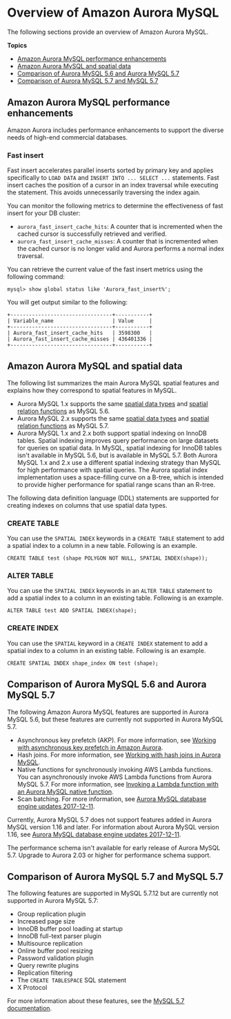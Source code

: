 # Overview of Amazon Aurora MySQL<a name="Aurora.AuroraMySQL.Overview"></a>

The following sections provide an overview of Amazon Aurora MySQL\.

**Topics**
+ [Amazon Aurora MySQL performance enhancements](#Aurora.AuroraMySQL.Performance)
+ [Amazon Aurora MySQL and spatial data](#Aurora.AuroraMySQL.Spatial)
+ [Comparison of Aurora MySQL 5\.6 and Aurora MySQL 5\.7](#Aurora.AuroraMySQL.CompareReleases)
+ [Comparison of Aurora MySQL 5\.7 and MySQL 5\.7](#Aurora.AuroraMySQL.CompareMySQL57)

## Amazon Aurora MySQL performance enhancements<a name="Aurora.AuroraMySQL.Performance"></a>

Amazon Aurora includes performance enhancements to support the diverse needs of high\-end commercial databases\.

### Fast insert<a name="Aurora.AuroraMySQL.Performance.FastInsert"></a>

Fast insert accelerates parallel inserts sorted by primary key and applies specifically to `LOAD DATA` and `INSERT INTO ... SELECT ...` statements\. Fast insert caches the position of a cursor in an index traversal while executing the statement\. This avoids unnecessarily traversing the index again\.

You can monitor the following metrics to determine the effectiveness of fast insert for your DB cluster:
+ `aurora_fast_insert_cache_hits`: A counter that is incremented when the cached cursor is successfully retrieved and verified\. 
+ `aurora_fast_insert_cache_misses`: A counter that is incremented when the cached cursor is no longer valid and Aurora performs a normal index traversal\.

You can retrieve the current value of the fast insert metrics using the following command:

```
mysql> show global status like 'Aurora_fast_insert%';                
```

You will get output similar to the following:

```
+---------------------------------+-----------+
| Variable_name                   | Value     |
+---------------------------------+-----------+
| Aurora_fast_insert_cache_hits   | 3598300   |
| Aurora_fast_insert_cache_misses | 436401336 |
+---------------------------------+-----------+
```

## Amazon Aurora MySQL and spatial data<a name="Aurora.AuroraMySQL.Spatial"></a>

 The following list summarizes the main Aurora MySQL spatial features and explains how they correspond to spatial features in MySQL\. 
+  Aurora MySQL 1\.x supports the same [spatial data types](https://dev.mysql.com/doc/refman/5.6/en/spatial-types.html) and [spatial relation functions](https://dev.mysql.com/doc/refman/5.6/en/spatial-relation-functions-object-shapes.html) as MySQL 5\.6\. 
+  Aurora MySQL 2\.x supports the same [spatial data types](https://dev.mysql.com/doc/refman/5.7/en/spatial-types.html) and [spatial relation functions](https://dev.mysql.com/doc/refman/5.7/en/spatial-relation-functions-object-shapes.html) as MySQL 5\.7\. 
+  Aurora MySQL 1\.x and 2\.x both support spatial indexing on InnoDB tables\. Spatial indexing improves query performance on large datasets for queries on spatial data\. In MySQL, spatial indexing for InnoDB tables isn't available in MySQL 5\.6, but is available in MySQL 5\.7\. Both Aurora MySQL 1\.x and 2\.x use a different spatial indexing strategy than MySQL for high performance with spatial queries\. The Aurora spatial index implementation uses a space\-filling curve on a B\-tree, which is intended to provide higher performance for spatial range scans than an R\-tree\. 

The following data definition language \(DDL\) statements are supported for creating indexes on columns that use spatial data types\.

### CREATE TABLE<a name="Aurora.AuroraMySQL.Spatial.create_table"></a>

 You can use the `SPATIAL INDEX` keywords in a `CREATE TABLE` statement to add a spatial index to a column in a new table\. Following is an example\.

```
CREATE TABLE test (shape POLYGON NOT NULL, SPATIAL INDEX(shape));
```

### ALTER TABLE<a name="Aurora.AuroraMySQL.Spatial.alter_table"></a>

You can use the `SPATIAL INDEX` keywords in an `ALTER TABLE` statement to add a spatial index to a column in an existing table\. Following is an example\.

```
ALTER TABLE test ADD SPATIAL INDEX(shape);
```

### CREATE INDEX<a name="Aurora.AuroraMySQL.Spatial.create_index"></a>

You can use the `SPATIAL` keyword in a `CREATE INDEX` statement to add a spatial index to a column in an existing table\. Following is an example\.

```
CREATE SPATIAL INDEX shape_index ON test (shape);
```

## Comparison of Aurora MySQL 5\.6 and Aurora MySQL 5\.7<a name="Aurora.AuroraMySQL.CompareReleases"></a>

The following Amazon Aurora MySQL features are supported in Aurora MySQL 5\.6, but these features are currently not supported in Aurora MySQL 5\.7\.
+ Asynchronous key prefetch \(AKP\)\. For more information, see [Working with asynchronous key prefetch in Amazon Aurora](AuroraMySQL.BestPractices.md#Aurora.BestPractices.AKP)\.
+ Hash joins\. For more information, see [Working with hash joins in Aurora MySQL](AuroraMySQL.BestPractices.md#Aurora.BestPractices.HashJoin)\.
+ Native functions for synchronously invoking AWS Lambda functions\. You can asynchronously invoke AWS Lambda functions from Aurora MySQL 5\.7\. For more information, see [Invoking a Lambda function with an Aurora MySQL native function](AuroraMySQL.Integrating.Lambda.md#AuroraMySQL.Integrating.NativeLambda)\.
+ Scan batching\. For more information, see [Aurora MySQL database engine updates 2017\-12\-11](AuroraMySQL.Updates.20171211.md)\.

Currently, Aurora MySQL 5\.7 does not support features added in Aurora MySQL version 1\.16 and later\. For information about Aurora MySQL version 1\.16, see [Aurora MySQL database engine updates 2017\-12\-11](AuroraMySQL.Updates.20171211.md)\.

The performance schema isn't available for early release of Aurora MySQL 5\.7\. Upgrade to Aurora 2\.03 or higher for performance schema support\.

## Comparison of Aurora MySQL 5\.7 and MySQL 5\.7<a name="Aurora.AuroraMySQL.CompareMySQL57"></a>

The following features are supported in MySQL 5\.7\.12 but are currently not supported in Aurora MySQL 5\.7:
+ Group replication plugin
+ Increased page size
+ InnoDB buffer pool loading at startup
+ InnoDB full\-text parser plugin
+ Multisource replication
+ Online buffer pool resizing
+ Password validation plugin
+ Query rewrite plugins
+ Replication filtering
+ The `CREATE TABLESPACE` SQL statement
+ X Protocol

For more information about these features, see the [MySQL 5\.7 documentation](https://dev.mysql.com/doc/refman/5.7/en/)\.